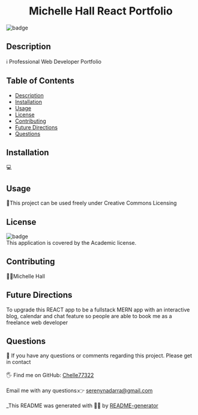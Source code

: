 
<h1 align="center">Michelle Hall React Portfolio</h1>
  
![badge](https://img.shields.io/badge/license-Academic-brightgreen)<br />
## Description
ℹ️ Professional Web Developer Portfolio
## Table of Contents
- [Description](#description)
- [Installation](#installation)
- [Usage](#usage)
- [License](#license)
- [Contributing](#contributing)
- [Future Directions](#future)
- [Questions](#questions)
## Installation
💻 
## Usage
📖This project can be used freely under Creative Commons Licensing
## License
![badge](https://img.shields.io/badge/license-Academic-brightgreen)
<br />
This application is covered by the Academic license. 

## Contributing

🙋‍♀️Michelle Hall 
## Future Directions
 To upgrade this REACT app to be a fullstack MERN app with an interactive blog, calendar and chat feature so people are able to book me as a freelance web developer 
## Questions
🤔 If you have any questions or comments regarding this project. Please get in contact<br />
<br />
🖐️ Find me on GitHub: [Chelle77322](https://github.com/Chelle77322)<br />
<br />
 Email me with any questions:👉 serenynadarra@gmail.com<br /><br />
_This README was generated with 🤸‍♀️ by [README-generator](https://github.com/Chelle77322/README-Generator)
    